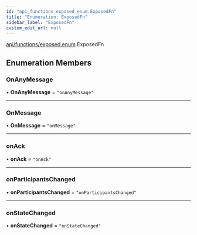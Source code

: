 ```yaml
---
id: "api_functions_exposed_enum.ExposedFn"
title: "Enumeration: ExposedFn"
sidebar_label: "ExposedFn"
custom_edit_url: null
---
```


[api/functions/exposed.enum](/api/modules/api_functions_exposed_enum.md).ExposedFn

## Enumeration Members

### OnAnyMessage

• **OnAnyMessage** = ``"onAnyMessage"``

___

### OnMessage

• **OnMessage** = ``"onMessage"``

___

### onAck

• **onAck** = ``"onAck"``

___

### onParticipantsChanged

• **onParticipantsChanged** = ``"onParticipantsChanged"``

___

### onStateChanged

• **onStateChanged** = ``"onStateChanged"``
